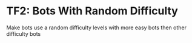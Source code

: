 # TF2: Bots With Random Difficulty
Make bots use a random difficulty levels with more easy bots then other difficulty bots
